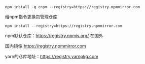 ```
npm install -g cnpm --registry=https://registry.npmmirror.com
```

给npm指令更换包管理仓库 
```
npm install --registry=https://registry.npmmirror.com
```
npm默认仓库：https://registry.npmis.org/  在国外

国内镜像  https://registry.npmmirror.com

yarn的仓库地址：https://registry.yarnpkg.com